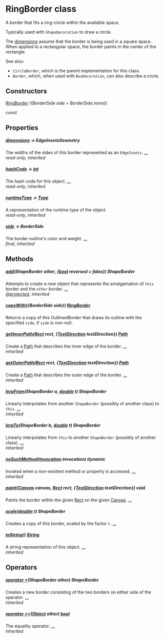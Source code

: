 


# RingBorder class









<p>A border that fits a ring-circle within the available space.</p>
<p>Typically used with <code>ShapeDecoration</code> to draw a circle.</p>
<p>The <a href="../ui_ring_border/RingBorder/dimensions.md">dimensions</a> assume that the border is being used in a square space.
When applied to a rectangular space, the border paints in the center of the
rectangle.</p>
<p>See also:</p>
<ul>
<li><code>CircleBorder</code>, which is the parent implementation for this class.</li>
<li><code>Border</code>, which, when used with <code>BoxDecoration</code>, can also
describe a circle.</li>
</ul>



## Constructors

[RingBorder](../ui_ring_border/RingBorder/RingBorder.md) ({BorderSide side = BorderSide.none})

   _const_ 


## Properties

##### [dimensions](../ui_ring_border/RingBorder/dimensions.md) &#8594; EdgeInsetsGeometry



The widths of the sides of this border represented as an <code>EdgeInsets</code>. [...](../ui_ring_border/RingBorder/dimensions.md)  
_read-only, inherited_



##### [hashCode](../ui_ring_border/RingBorder/hashCode.md) &#8594; [int](https://api.flutter.dev/flutter/dart-core/int-class.html)



The hash code for this object. [...](../ui_ring_border/RingBorder/hashCode.md)  
_read-only, inherited_



##### [runtimeType](https://api.flutter.dev/flutter/dart-core/Object/runtimeType.html) &#8594; [Type](https://api.flutter.dev/flutter/dart-core/Type-class.html)



A representation of the runtime type of the object.   
_read-only, inherited_



##### [side](../ui_ring_border/RingBorder/side.md) &#8594; BorderSide



The border outline's color and weight. [...](../ui_ring_border/RingBorder/side.md)  
_final, inherited_




## Methods

##### [add](../ui_ring_border/RingBorder/add.md)(ShapeBorder other, {[bool](https://api.flutter.dev/flutter/dart-core/bool-class.html) reversed = false}) ShapeBorder



Attempts to create a new object that represents the amalgamation of <code>this</code>
border and the <code>other</code> border. [...](../ui_ring_border/RingBorder/add.md)  
_@[protected](https://pub.dev/documentation/meta/1.3.0/meta/protected-constant.html), inherited_



##### [copyWith](../ui_ring_border/RingBorder/copyWith.md)({BorderSide side}) [RingBorder](../ui_ring_border/RingBorder-class.md)



Returns a copy of this OutlinedBorder that draws its outline with the
specified <code>side</code>, if <code>side</code> is non-null.   




##### [getInnerPath](../ui_ring_border/RingBorder/getInnerPath.md)([Rect](https://api.flutter.dev/flutter/dart-ui/Rect-class.html) rect, {[TextDirection](https://api.flutter.dev/flutter/dart-ui/TextDirection-class.html) textDirection}) [Path](https://api.flutter.dev/flutter/dart-ui/Path-class.html)



Create a <a href="https://api.flutter.dev/flutter/dart-ui/Path-class.html">Path</a> that describes the inner edge of the border. [...](../ui_ring_border/RingBorder/getInnerPath.md)  
_inherited_



##### [getOuterPath](../ui_ring_border/RingBorder/getOuterPath.md)([Rect](https://api.flutter.dev/flutter/dart-ui/Rect-class.html) rect, {[TextDirection](https://api.flutter.dev/flutter/dart-ui/TextDirection-class.html) textDirection}) [Path](https://api.flutter.dev/flutter/dart-ui/Path-class.html)



Create a <a href="https://api.flutter.dev/flutter/dart-ui/Path-class.html">Path</a> that describes the outer edge of the border. [...](../ui_ring_border/RingBorder/getOuterPath.md)  
_inherited_



##### [lerpFrom](../ui_ring_border/RingBorder/lerpFrom.md)(ShapeBorder a, [double](https://api.flutter.dev/flutter/dart-core/double-class.html) t) ShapeBorder



Linearly interpolates from another <code>ShapeBorder</code> (possibly of another
class) to <code>this</code>. [...](../ui_ring_border/RingBorder/lerpFrom.md)  
_inherited_



##### [lerpTo](../ui_ring_border/RingBorder/lerpTo.md)(ShapeBorder b, [double](https://api.flutter.dev/flutter/dart-core/double-class.html) t) ShapeBorder



Linearly interpolates from <code>this</code> to another <code>ShapeBorder</code> (possibly of
another class). [...](../ui_ring_border/RingBorder/lerpTo.md)  
_inherited_



##### [noSuchMethod](https://api.flutter.dev/flutter/dart-core/Object/noSuchMethod.html)([Invocation](https://api.flutter.dev/flutter/dart-core/Invocation-class.html) invocation) dynamic



Invoked when a non-existent method or property is accessed. [...](https://api.flutter.dev/flutter/dart-core/Object/noSuchMethod.html)  
_inherited_



##### [paint](../ui_ring_border/RingBorder/paint.md)([Canvas](https://api.flutter.dev/flutter/dart-ui/Canvas-class.html) canvas, [Rect](https://api.flutter.dev/flutter/dart-ui/Rect-class.html) rect, {[TextDirection](https://api.flutter.dev/flutter/dart-ui/TextDirection-class.html) textDirection}) void



Paints the border within the given <a href="https://api.flutter.dev/flutter/dart-ui/Rect-class.html">Rect</a> on the given <a href="https://api.flutter.dev/flutter/dart-ui/Canvas-class.html">Canvas</a>. [...](../ui_ring_border/RingBorder/paint.md)  




##### [scale](../ui_ring_border/RingBorder/scale.md)([double](https://api.flutter.dev/flutter/dart-core/double-class.html) t) ShapeBorder



Creates a copy of this border, scaled by the factor <code>t</code>. [...](../ui_ring_border/RingBorder/scale.md)  




##### [toString](../ui_ring_border/RingBorder/toString.md)() [String](https://api.flutter.dev/flutter/dart-core/String-class.html)



A string representation of this object. [...](../ui_ring_border/RingBorder/toString.md)  
_inherited_




## Operators

##### [operator +](../ui_ring_border/RingBorder/operator_plus.md)(ShapeBorder other) ShapeBorder



Creates a new border consisting of the two borders on either side of the
operator. [...](../ui_ring_border/RingBorder/operator_plus.md)  
_inherited_



##### [operator ==](../ui_ring_border/RingBorder/operator_equals.md)([Object](https://api.flutter.dev/flutter/dart-core/Object-class.html) other) [bool](https://api.flutter.dev/flutter/dart-core/bool-class.html)



The equality operator. [...](../ui_ring_border/RingBorder/operator_equals.md)  
_inherited_











